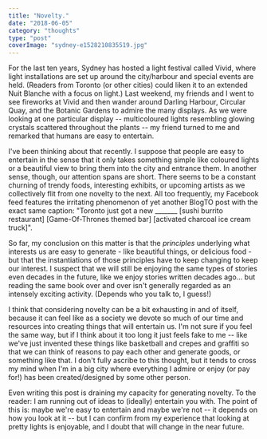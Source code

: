 ```yaml
---
title: "Novelty."
date: "2018-06-05"
category: "thoughts"
type: "post"
coverImage: "sydney-e1528210835519.jpg"
---
```


For the last ten years, Sydney has hosted a light festival called Vivid, where light installations are set up around the city/harbour and special events are held. (Readers from Toronto (or other cities) could liken it to an extended Nuit Blanche with a focus on light.) Last weekend, my friends and I went to see fireworks at Vivid and then wander around Darling Harbour, Circular Quay, and the Botanic Gardens to admire the many displays. As we were looking at one particular display -- multicoloured lights resembling glowing crystals scattered throughout the plants -- my friend turned to me and remarked that humans are easy to entertain.

I've been thinking about that recently. I suppose that people are easy to entertain in the sense that it only takes something simple like coloured lights or a beautiful view to bring them into the city and entrance them. In another sense, though, our attention spans are short. There seems to be a constant churning of trendy foods, interesting exhibits, or upcoming artists as we collectively flit from one novelty to the next. All too frequently, my Facebook feed features the irritating phenomenon of yet another BlogTO post with the exact same caption: "Toronto just got a new \_\_\_\_\_\_\_ \[sushi burrito restaurant\] \[Game-Of-Thrones themed bar\] \[activated charcoal ice cream truck\]".

So far, my conclusion on this matter is that the *principles* underlying what interests us are easy to generate - like beautiful things, or delicious food - but that the instantiations of those principles have to keep changing to keep our interest. I suspect that we will still be enjoying the same types of stories even decades in the future, like we enjoy stories written decades ago... but reading the same book over and over isn't generally regarded as an intensely exciting activity. (Depends who you talk to, I guess!)

I think that considering novelty can be a bit exhausting in and of itself, because it can feel like as a society we devote so much of our time and resources into creating things that will entertain us. I'm not sure if you feel the same way, but if I think about it too long it just feels fake to me -- like we've just invented these things like basketball and crepes and graffiti so that we can think of reasons to pay each other and generate goods, or something like that. I don't fully ascribe to this thought, but it tends to cross my mind when I'm in a big city where everything I admire or enjoy (or pay for!) has been created/designed by some other person.

Even writing this post is draining my capacity for generating novelty. To the reader: I am running out of ideas to (ideally) entertain you with. The point of this is: maybe we're easy to entertain and maybe we're not -- it depends on how you look at it -- but I can confirm from my experience that looking at pretty lights is enjoyable, and I doubt that will change in the near future.
